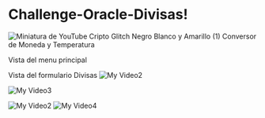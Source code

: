 # Challenge-Oracle-Divisas!
![Miniatura de YouTube Cripto  Glitch Negro Blanco y Amarillo (1)](https://user-images.githubusercontent.com/64867736/229582831-6a9fa0a4-3911-4f6b-9942-233cf85e15c9.gif)
Conversor de Moneda y Temperatura

Vista del menu principal


Vista del formulario Divisas
![My Video2](https://user-images.githubusercontent.com/64867736/229679186-a62d54ae-45b9-4bee-a46a-67854134493c.gif)


![My Video3](https://user-images.githubusercontent.com/64867736/229679687-8f99683e-5069-4695-9b52-badc8ae4085f.gif)

![My Video2](https://user-images.githubusercontent.com/64867736/229679699-35e47a50-82d3-4b5e-9ac7-9fa5fcf236d9.gif)
![My Video4](https://user-images.githubusercontent.com/64867736/229679710-36f92312-93b9-496d-99fb-86754692a26d.gif)
